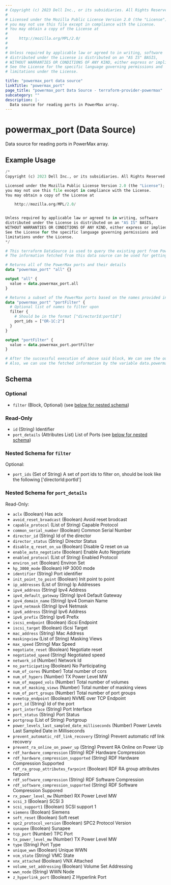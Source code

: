 ```yaml
---
# Copyright (c) 2023 Dell Inc., or its subsidiaries. All Rights Reserved.
#
# Licensed under the Mozilla Public License Version 2.0 (the "License");
# you may not use this file except in compliance with the License.
# You may obtain a copy of the License at
#
#     http://mozilla.org/MPL/2.0/
#
#
# Unless required by applicable law or agreed to in writing, software
# distributed under the License is distributed on an "AS IS" BASIS,
# WITHOUT WARRANTIES OR CONDITIONS OF ANY KIND, either express or implied.
# See the License for the specific language governing permissions and
# limitations under the License.

title: "powermax_port data source"
linkTitle: "powermax_port"
page_title: "powermax_port Data Source - terraform-provider-powermax"
subcategory: ""
description: |-
  Data source for reading ports in PowerMax array.
---
```


# powermax_port (Data Source)

Data source for reading ports in PowerMax array.

## Example Usage

```terraform
/*
Copyright (c) 2023 Dell Inc., or its subsidiaries. All Rights Reserved.

Licensed under the Mozilla Public License Version 2.0 (the "License");
you may not use this file except in compliance with the License.
You may obtain a copy of the License at

    http://mozilla.org/MPL/2.0/


Unless required by applicable law or agreed to in writing, software
distributed under the License is distributed on an "AS IS" BASIS,
WITHOUT WARRANTIES OR CONDITIONS OF ANY KIND, either express or implied.
See the License for the specific language governing permissions and
limitations under the License.
*/

# This terraform DataSource is used to query the existing port from PowerMax array.
# The information fetched from this data source can be used for getting the details / for further processing in resource block.

# Returns all of the PowerMax ports and their details
data "powermax_port" "all" {}

output "all" {
  value = data.powermax_port.all
}

# Returns a subset of the PowerMax ports based on the names provided in the `names` filter block and their details
data "powermax_port" "portFilter" {
  # Optional list of names to filter upon
  filter {
    # Should be in the format ["directorId:portId"]
    port_ids = ["OR-1C:2"]
  }
}

output "portFilter" {
  value = data.powermax_port.portFilter
}

# After the successful execution of above said block, We can see the output value by executing 'terraform output' command.
# Also, we can use the fetched information by the variable data.powermax_port.example
```

<!-- schema generated by tfplugindocs -->
## Schema

### Optional

- `filter` (Block, Optional) (see [below for nested schema](#nestedblock--filter))

### Read-Only

- `id` (String) Identifier
- `port_details` (Attributes List) List of Ports (see [below for nested schema](#nestedatt--port_details))

<a id="nestedblock--filter"></a>
### Nested Schema for `filter`

Optional:

- `port_ids` (Set of String) A set of port ids to filter on, should be look like the following ['directorId:portId']


<a id="nestedatt--port_details"></a>
### Nested Schema for `port_details`

Read-Only:

- `aclx` (Boolean) Has aclx
- `avoid_reset_broadcast` (Boolean) Avoid reset brodcast
- `capable_protocol` (List of String) Capable Protocol
- `common_serial_number` (Boolean) Common Serial Number
- `director_id` (String) Id of the director
- `director_status` (String) Director Status
- `disable_q_reset_on_ua` (Boolean) Disable Q reset on ua
- `enable_auto_negotiate` (Boolean) Enable Auto Negotiate
- `enabled_protocol` (List of String) Enabled Protocol
- `environ_set` (Boolean) Environ Set
- `hp_3000_mode` (Boolean) HP 3000 mode
- `identifier` (String) Port identifier
- `init_point_to_point` (Boolean) Init point to point
- `ip_addresses` (List of String) Ip Addresses
- `ipv4_address` (String) Ipv4 Address
- `ipv4_default_gateway` (String) Ipv4 Default Gateway
- `ipv4_domain_name` (String) Ipv4 Domain Name
- `ipv4_netmask` (String) Ipv4 Netmask
- `ipv6_address` (String) Ipv6 Address
- `ipv6_prefix` (String) Ipv6 Prefix
- `iscsi_endpoint` (Boolean) iScsi Endpoint
- `iscsi_target` (Boolean) iScsi Target
- `mac_address` (String) Mac Address
- `maskingview` (List of String) Masking Views
- `max_speed` (String) Max Speed
- `negotiate_reset` (Boolean) Negotiate reset
- `negotiated_speed` (String) Negotiated speed
- `network_id` (Number) Network Id
- `no_participating` (Boolean) No Participating
- `num_of_cores` (Number) Total number of cors
- `num_of_hypers` (Number) TX Power Level MW
- `num_of_mapped_vols` (Number) Total number of volumes
- `num_of_masking_views` (Number) Total number of masking views
- `num_of_port_groups` (Number) Total number of port groups
- `nvmetcp_endpoint` (Boolean) NVME over TCP Endpoint
- `port_id` (String) Id of the port
- `port_interface` (String) Port Interface
- `port_status` (String) Port Status
- `portgroup` (List of String) Portgroup
- `power_levels_last_sampled_date_milliseconds` (Number) Power Levels Last Sampled Date in Milliseconds
- `prevent_automatic_rdf_link_recovery` (String) Prevent automatic rdf link recovery
- `prevent_ra_online_on_power_up` (String) Prevent RA Online on Power Up
- `rdf_hardware_compression` (String) RDF Hardware Compression
- `rdf_hardware_compression_supported` (String) RDF Hardware Compression Supported
- `rdf_ra_group_attributes_farpoint` (Boolean) RDF RA group attributes farpoint
- `rdf_software_compression` (String) RDF Software Compression
- `rdf_software_compression_supported` (String) RDF Software Compression Suppored
- `rx_power_level_mw` (Number) RX Power Level MW
- `scsi_3` (Boolean) SCSI 3
- `scsi_support1` (Boolean) SCSI support 1
- `siemens` (Boolean) Siemens
- `soft_reset` (Boolean) Soft reset
- `spc2_protocol_version` (Boolean) SPC2 Protocol Version
- `sunapee` (Boolean) Sunapee
- `tcp_port` (Number) TPC Port
- `tx_power_level_mw` (Number) TX Power Level MW
- `type` (String) Port Type
- `unique_wwn` (Boolean) Unique WWN
- `vcm_state` (String) VMC State
- `vnx_attached` (Boolean) VNX Attached
- `volume_set_addressing` (Boolean) Volume Set Addressing
- `wwn_node` (String) WWN Node
- `z_hyperlink_port` (Boolean) Z Hyperlink Port